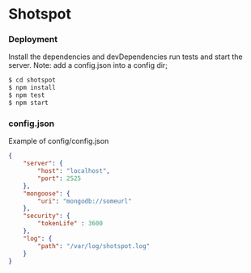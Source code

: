 # Shotspot

### Deployment

Install the dependencies and devDependencies run tests and start the server.
Note: add a config.json into a config dir;

```sh
$ cd shotspot
$ npm install
$ npm test
$ npm start
```

### config.json

Example of config/config.json

``` json
{
	"server": {
		"host": "localhost",
		"port": 2525
	},
	"mongoose": {
		"uri": "mongodb://someurl"
	},
	"security": {
		"tokenLife" : 3600
	},
	"log": {
		"path": "/var/log/shotspot.log"
	}
}
```
